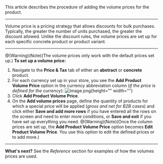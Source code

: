 This article describes the procedure of adding the volume prices for the product.
***
Volume price is a pricing strategy that allows discounts for bulk purchases. Typically, the greater the number of units purchased, the greater the discount allowed. 
Unlike the discount rules, the volume prices are set up for each specific concrete product or product variant.
***
@(Warning)(Note)(The volume prices only work with the default prices set up.)
**To set up a volume price:**
1. Navigate to the **Price & Tax** tab of either an **abstract** or **concrete** product.
2. For each currency set up in your store, you see the **Add Product Volume Price** option in the currency abbreviation column (_if the price is defined for the currency_):
    ![image.png](https://cdn.document360.io/9fafa0d5-d76f-40c5-8b02-ab9515d3e879/Images/Documentation/image%2853%29.png){height="" width=""}
3. Click **Add Product Volume Price**.
4. On the **Add volume prices** page, define the quantity of products for which a special price will be applied (_gross and net for B2B cases_)  and click either **Save and add more rows** if you have entered all the rows on the screen and need to enter more conditions, or **Save and exit** if you have set up everything you need.
@(Warning)(Note)(Once the column prices are set up, the **Add Product Volume Price** option becomes **Edit Product Volume Price**. You use this option to edit the defined prices or to add more.)
***
**What's next?**
See the _Reference_ section for examples of how the volumes prices are used.